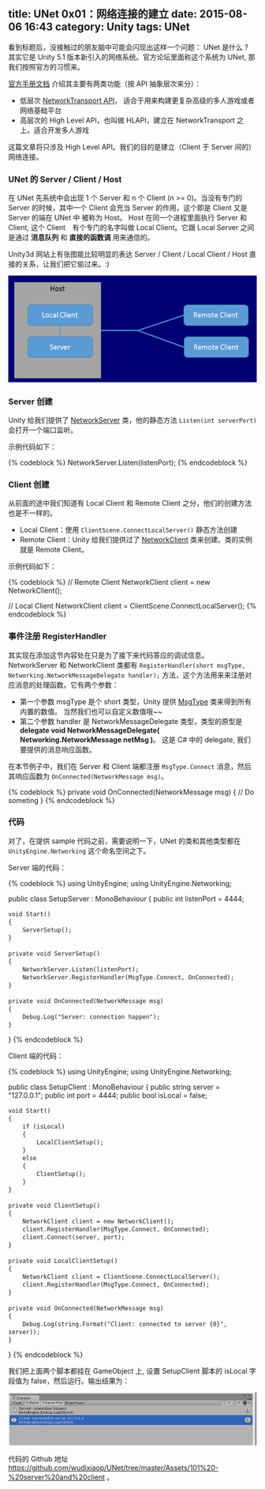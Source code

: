 title: UNet 0x01：网络连接的建立
date: 2015-08-06 16:43
category: Unity
tags: UNet
---

看到标题后，没接触过的朋友脑中可能会闪现出这样一个问题： UNet 是什么 ? 其实它是 Unity 5.1 版本新引入的网络系统。官方论坛里面称这个系统为 UNet, 那我们按照官方的习惯来。

[官方手册文档](http://docs.unity3d.com/Manual/UNetOverview.html) 介绍其主要有两类功能（按 API 抽象层次来分）：

* 低层次 [NetworkTransport API](http://docs.unity3d.com/Manual/UNetUsingTransport.html)， 适合于用来构建更复杂高级的多人游戏或者网络基础平台
* 高层次的 High Level API，也叫做 HLAPI，建立在 NetworkTransport 之上。适合开发多人游戏

这篇文章将只涉及 High Level API。我们的目的是建立（Client 于 Server 间的）网络连接。


### UNet 的 Server / Client / Host

在 UNet 先系统中会出现 1 个 Server 和 n 个 Client (n >= 0)。当没有专门的 Server 的时候，其中一个 Client 会充当 Server 的作用，这个即是 Client 又是 Server 的端在 UNet 中
被称为 Host。 Host 在同一个进程里面执行 Server 和 Client, 这个 Client　有个专门的名字叫做 Local Client。它跟 Local Server 之间是通过 __消息队列__ 和 __直接的函数调__ 用来通信的。 

Unity3d 网站上有张图能比较明显的表达 Server / Client / Local Client / Host 直接的关系，让我们把它偷过来。:)

![NetworkHost](/images/UNet/NetworkHost.png)

### Server 创建

Unity 给我们提供了 [NetworkServer](http://docs.unity3d.com/ScriptReference/Networking.NetworkServer.html) 类，他的静态方法 `Listen(int serverPort)` 会打开一个端口监听。

示例代码如下：

{% codeblock %}
NetworkServer.Listen(listenPort);
{% endcodeblock %}

### Client 创建

从前面的途中我们知道有 Local Client 和 Remote Client 之分，他们的创建方法也是不一样的。

* Local Client：使用 `ClientScene.ConnectLocalServer()` 静态方法创建
* Remote Client：Unity 给我们提供过了 [NetworkClient](http://docs.unity3d.com/ScriptReference/Networking.NetworkClient.html) 类来创建。类的实例就是 Remote Client。

示例代码如下：

{% codeblock %}
// Remote Client
NetworkClient client = new NetworkClient(); 

// Local Client
NetworkClient client = ClientScene.ConnectLocalServer();
{% endcodeblock %}
	
### 事件注册 RegisterHandler

其实现在添加这节内容处在只是为了接下来代码答应的调试信息。NetworkServer 和 NetworkClient 类都有 `RegisterHandler(short msgType, Networking.NetworkMessageDelegate handler);` 
方法，这个方法用来来注册对应消息的处理函数。它有两个参数：

* 第一个参数 msgType 是个 short 类型，Unity 提供 [MsgType](http://docs.unity3d.com/ScriptReference/Networking.MsgType.html) 类来得到所有内置的数值。
当然我们也可以自定义数值哦~~
* 第二个参数 handler 是 NetworkMessageDelegate 类型，类型的原型是 __delegate void NetworkMessageDelegate( Networking.NetworkMessage netMsg )__。
这是 C# 中的 delegate, 我们要提供的消息响应函数。


在本节例子中，我们在 Server 和 Client 端都注册 `MsgType.Connect` 消息，然后其响应函数为 `OnConnected(NetworkMessage msg)`。

{% codeblock %}
private void OnConnected(NetworkMessage msg)
{
    // Do someting
}
{% endcodeblock %}	

### 代码

对了，在提供 sample 代码之前，需要说明一下，UNet 的类和其他类型都在 `UnityEngine.Networking` 这个命名空间之下。

Server 端的代码：

{% codeblock %}
using UnityEngine;
using UnityEngine.Networking;

public class SetupServer : MonoBehaviour
{
    public int listenPort = 4444;

    void Start()
    {
        ServerSetup();
    }

    private void ServerSetup()
    {
        NetworkServer.Listen(listenPort);
        NetworkServer.RegisterHandler(MsgType.Connect, OnConnected);
    }
    
    private void OnConnected(NetworkMessage msg)
    {
        Debug.Log("Server: connection happen");
    }
}
{% endcodeblock %}

Client 端的代码：

{% codeblock %}
using UnityEngine;
using UnityEngine.Networking;

public class SetupClient : MonoBehaviour
{
    public string server = "127.0.0.1";
    public int port = 4444;
    public bool isLocal = false;

    void Start()
    {
        if (isLocal)
        {
            LocalClientSetup();
        }
        else
        {
            ClientSetup();
        }
    }

    private void ClientSetup()
    {
        NetworkClient client = new NetworkClient();
        client.RegisterHandler(MsgType.Connect, OnConnected);
        client.Connect(server, port);
    }
    
    private void LocalClientSetup()
    {
        NetworkClient client = ClientScene.ConnectLocalServer();
        client.RegisterHandler(MsgType.Connect, OnConnected);
    }
    
    private void OnConnected(NetworkMessage msg) 
    {
        Debug.Log(string.Format("Client: connected to server {0}", server));
    }
}
{% endcodeblock %}

我们把上面两个脚本都挂在 GameObject 上, 设置 SetupClient 脚本的 isLocal 字段值为 false，然后运行。输出结果为：

![output](/images/UNet/outputResult.PNG)


代码的 Github 地址 <https://github.com/wudixiaop/UNet/tree/master/Assets/101%20-%20server%20and%20client> 。